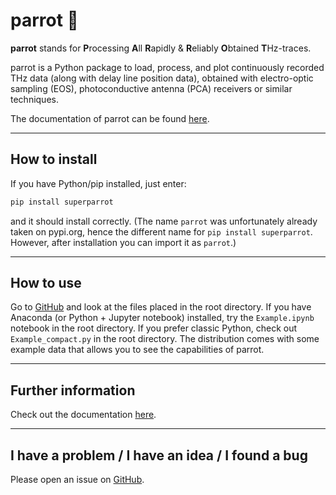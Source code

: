 # parrot 🦜

**parrot** stands for **P**rocessing **A**ll **R**apidly & **R**eliably **O**btained **T**Hz-traces.

parrot is a Python package to load, process, and plot continuously recorded THz data (along with delay line position
data), obtained with electro-optic sampling (EOS), photoconductive antenna (PCA) receivers or similar
techniques.

The documentation of parrot can be found [here](https://timvog.github.io/parrot/).

***

## How to install

If you have Python/pip installed, just enter:

```python
pip install superparrot
```

and it should install correctly. (The name `parrot` was unfortunately already taken on pypi.org, hence the different
name for `pip install superparrot`. However, after installation you can import it as `parrot`.)

***

## How to use

Go to [GitHub](https://github.com/TimVog/parrot/) and look at the files placed in the root directory. If you have
Anaconda (or Python + Jupyter notebook) installed, try the `Example.ipynb` notebook in the root directory.
If you prefer classic Python, check out `Example_compact.py` in the root directory. The distribution comes with some
example data that allows you to see the capabilities of parrot.

***

## Further information

Check out the documentation [here](https://timvog.github.io/parrot/).

***

## I have a problem / I have an idea / I found a bug

Please open an issue on [GitHub](https://github.com/TimVog/parrot/issues).